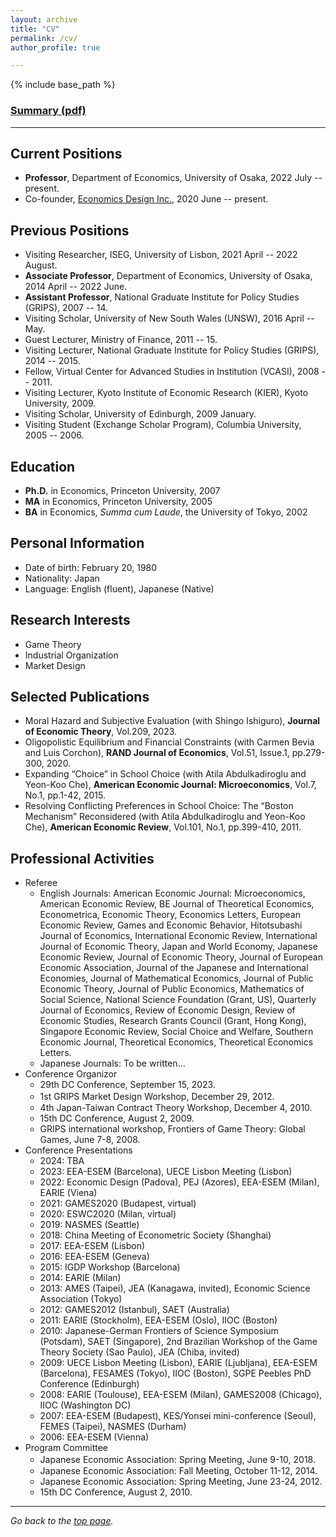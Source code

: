 ```yaml
---
layout: archive
title: "CV"
permalink: /cv/
author_profile: true

---
```


{% include base_path %}

### [Summary (pdf)](http://yagena.github.io/files/CV_20220703.pdf)

------

## Current Positions

* **Professor**, Department of Economics, University of Osaka, 2022 July -- present.
* Co-founder, [Economics Design Inc.](https://econ.news/), 2020 June -- present.


## Previous Positions

* Visiting Researcher, ISEG, University of Lisbon, 2021 April -- 2022 August.
* **Associate Professor**, Department of Economics, University of Osaka, 2014 April -- 2022 June.
* **Assistant Professor**, National Graduate Institute for Policy Studies (GRIPS), 2007 -- 14.
* Visiting Scholar, University of New South Wales (UNSW), 2016 April -- May.
* Guest Lecturer, Ministry of Finance, 2011 -- 15.
* Visiting Lecturer, National Graduate Institute for Policy Studies (GRIPS), 2014 -- 2015.
* Fellow, Virtual Center for Advanced Studies in Institution (VCASI), 2008 -- 2011.
* Visiting Lecturer, Kyoto Institute of Economic Research (KIER), Kyoto University, 2009.
* Visiting Scholar, University of Edinburgh, 2009 January.
* Visiting Student (Exchange Scholar Program), Columbia University, 2005 -- 2006.


## Education

* **Ph.D.** in Economics, Princeton University, 2007 
* **MA** in Economics, Princeton University, 2005 
* **BA** in Economics, *Summa cum Laude*, the University of Tokyo, 2002 


## Personal Information

* Date of birth: February 20, 1980  
* Nationality: Japan 
* Language: English (fluent), Japanese (Native) 


## Research Interests

* Game Theory
* Industrial Organization
* Market Design


## Selected Publications

* Moral Hazard and Subjective Evaluation (with Shingo Ishiguro), **Journal of Economic Theory**, Vol.209, 2023.
* Oligopolistic Equilibrium and Financial Constraints (with Carmen Bevia and Luis Corchon), **RAND Journal of Economics**, Vol.51, Issue.1, pp.279-300, 2020.
* Expanding “Choice” in School Choice (with Atila Abdulkadiroglu and Yeon-Koo Che), **American Economic Journal: Microeconomics**, Vol.7, No.1, pp.1-42, 2015.
* Resolving Conflicting Preferences in School Choice: The “Boston Mechanism” Reconsidered (with Atila Abdulkadiroglu and Yeon-Koo Che), **American Economic Review**, Vol.101, No.1, pp.399-410, 2011.


## Professional Activities

* Referee 
  * English Journals: American Economic Journal: Microeconomics, American Economic Review, BE Journal of Theoretical Economics, Econometrica, Economic Theory, Economics Letters, European Economic Review, Games and Economic Behavior, Hitotsubashi Journal of Economics, International Economic Review, International Journal of Economic Theory, Japan and World Economy, Japanese Economic Review, Journal of Economic Theory, Journal of European Economic Association, Journal of the Japanese and International Economies, Journal of Mathematical Economics, Journal of Public Economic Theory, Journal of Public Economics, Mathematics of Social Science, National Science Foundation (Grant, US), Quarterly Journal of Economics, Review of Economic Design,  Review of Economic Studies, Research Grants Council (Grant, Hong Kong), Singapore Economic Review, Social Choice and Welfare, Southern Economic Journal, Theoretical Economics, Theoretical Economics Letters.
  * Japanese Journals: To be written... 
* Conference Organizor
  * 29th DC Conference, September 15, 2023.
  * 1st GRIPS Market Design Workshop, December 29, 2012.　
  * 4th Japan-Taiwan Contract Theory Workshop, December 4, 2010.
  * 15th DC Conference, August 2, 2009.
  * GRIPS international workshop, Frontiers of Game Theory: Global Games, June 7-8, 2008.   
* Conference Presentations
  * 2024: TBA 
  * 2023: EEA-ESEM (Barcelona), UECE Lisbon Meeting (Lisbon) 
  * 2022: Economic Design (Padova), PEJ (Azores), EEA-ESEM (Milan), EARIE (Viena)
  * 2021: GAMES2020 (Budapest, virtual)
  * 2020: ESWC2020 (Milan, virtual)
  * 2019: NASMES (Seattle)
  * 2018: China Meeting of Econometric Society (Shanghai)
  * 2017: EEA-ESEM (Lisbon)
  * 2016: EEA-ESEM (Geneva)
  * 2015: IGDP Workshop (Barcelona)
  * 2014: EARIE (Milan) 
  * 2013: AMES (Taipei), JEA (Kanagawa, invited), Economic Science Association (Tokyo)
  * 2012: GAMES2012 (Istanbul), SAET (Australia)
  * 2011: EARIE (Stockholm), EEA-ESEM (Oslo), IIOC (Boston)
  * 2010: Japanese-German Frontiers of Science Symposium (Potsdam), SAET (Singapore), 2nd Brazilian Workshop of the Game Theory Society (Sao Paulo), JEA (Chiba, invited)
  * 2009: UECE Lisbon Meeting (Lisbon), EARIE (Ljubljana), EEA-ESEM (Barcelona), FESAMES (Tokyo), IIOC (Boston), SGPE Peebles PhD Conference (Edinburgh)
  * 2008: EARIE (Toulouse), EEA-ESEM (Milan), GAMES2008 (Chicago), IIOC (Washington DC)
  * 2007: EEA-ESEM (Budapest), KES/Yonsei mini-conference (Seoul), FEMES (Taipei), NASMES (Durham)
  * 2006: EEA-ESEM (Vienna) 
* Program Committee
  * Japanese Economic Association: Spring Meeting, June 9-10, 2018.　
  * Japanese Economic Association: Fall Meeting, October 11-12, 2014. 
  * Japanese Economic Association: Spring Meeting, June 23-24, 2012. 
  * 15th DC Conference, August 2, 2010. 

------ 

*Go back to the [top page](https://yagena.github.io/).*
